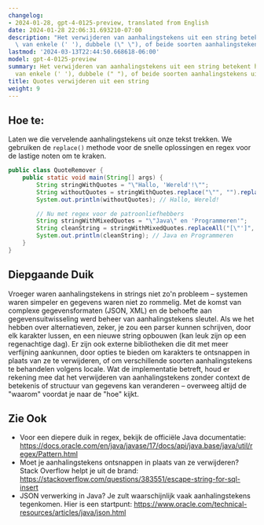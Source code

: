 ```yaml
---
changelog:
- 2024-01-28, gpt-4-0125-preview, translated from English
date: 2024-01-28 22:06:31.693210-07:00
description: "Het verwijderen van aanhalingstekens uit een string betekent het weghalen\
  \ van enkele (' '), dubbele (\" \"), of beide soorten aanhalingstekens uit de\u2026"
lastmod: '2024-03-13T22:44:50.668618-06:00'
model: gpt-4-0125-preview
summary: Het verwijderen van aanhalingstekens uit een string betekent het weghalen
  van enkele (' '), dubbele (" "), of beide soorten aanhalingstekens uit de tekstgegevens.
title: Quotes verwijderen uit een string
weight: 9
---
```


## Hoe te:
Laten we die vervelende aanhalingstekens uit onze tekst trekken. We gebruiken de `replace()` methode voor de snelle oplossingen en regex voor de lastige noten om te kraken.

```java
public class QuoteRemover {
    public static void main(String[] args) {
        String stringWithQuotes = "\"Hallo, 'Wereld'!\"";
        String withoutQuotes = stringWithQuotes.replace("\"", "").replace("'", "");
        System.out.println(withoutQuotes); // Hallo, Wereld!

        // Nu met regex voor de patroonliefhebbers
        String stringWithMixedQuotes = "\"Java\" en 'Programmeren'";
        String cleanString = stringWithMixedQuotes.replaceAll("[\"']", "");
        System.out.println(cleanString); // Java en Programmeren
    }
}
```

## Diepgaande Duik
Vroeger waren aanhalingstekens in strings niet zo'n probleem – systemen waren simpeler en gegevens waren niet zo rommelig. Met de komst van complexe gegevensformaten (JSON, XML) en de behoefte aan gegevensuitwisseling werd beheer van aanhalingstekens sleutel. Als we het hebben over alternatieven, zeker, je zou een parser kunnen schrijven, door elk karakter lussen, en een nieuwe string opbouwen (kan leuk zijn op een regenachtige dag). Er zijn ook externe bibliotheken die dit met meer verfijning aankunnen, door opties te bieden om karakters te ontsnappen in plaats van ze te verwijderen, of om verschillende soorten aanhalingstekens te behandelen volgens locale. Wat de implementatie betreft, houd er rekening mee dat het verwijderen van aanhalingstekens zonder context de betekenis of structuur van gegevens kan veranderen – overweeg altijd de "waarom" voordat je naar de "hoe" kijkt.

## Zie Ook
- Voor een diepere duik in regex, bekijk de officiële Java documentatie: https://docs.oracle.com/en/java/javase/17/docs/api/java.base/java/util/regex/Pattern.html
- Moet je aanhalingstekens ontsnappen in plaats van ze verwijderen? Stack Overflow helpt je uit de brand: https://stackoverflow.com/questions/383551/escape-string-for-sql-insert
- JSON verwerking in Java? Je zult waarschijnlijk vaak aanhalingstekens tegenkomen. Hier is een startpunt: https://www.oracle.com/technical-resources/articles/java/json.html
